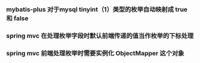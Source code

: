 ### mybatis-plus 对于mysql tinyint（1）类型的枚举自动映射成 true 和 false



### spring mvc 在处理枚举字段时默认前端传递的值当作枚举的下标处理



### spring mvc 前端处理枚举时需要实例化 ObjectMapper 这个对象

